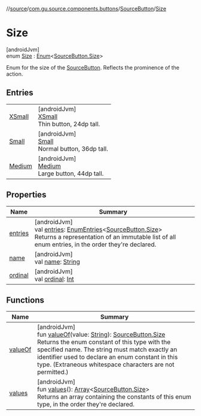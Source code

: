 //[source](../../../../index.md)/[com.gu.source.components.buttons](../../index.md)/[SourceButton](../index.md)/[Size](index.md)

# Size

[androidJvm]\
enum [Size](index.md) : [Enum](https://kotlinlang.org/api/latest/jvm/stdlib/kotlin/-enum/index.html)&lt;[SourceButton.Size](index.md)&gt; 

Enum for the size of the [SourceButton](../index.md). Reflects the prominence of the action.

## Entries

| | |
|---|---|
| [XSmall](-x-small/index.md) | [androidJvm]<br>[XSmall](-x-small/index.md)<br>Thin button, 24dp tall. |
| [Small](-small/index.md) | [androidJvm]<br>[Small](-small/index.md)<br>Normal button, 36dp tall. |
| [Medium](-medium/index.md) | [androidJvm]<br>[Medium](-medium/index.md)<br>Large button, 44dp tall. |

## Properties

| Name | Summary |
|---|---|
| [entries](entries.md) | [androidJvm]<br>val [entries](entries.md): [EnumEntries](https://kotlinlang.org/api/latest/jvm/stdlib/kotlin.enums/-enum-entries/index.html)&lt;[SourceButton.Size](index.md)&gt;<br>Returns a representation of an immutable list of all enum entries, in the order they're declared. |
| [name](../-icon-side/-right/index.md#-372974862%2FProperties%2F991810224) | [androidJvm]<br>val [name](../-icon-side/-right/index.md#-372974862%2FProperties%2F991810224): [String](https://kotlinlang.org/api/latest/jvm/stdlib/kotlin/-string/index.html) |
| [ordinal](../-icon-side/-right/index.md#-739389684%2FProperties%2F991810224) | [androidJvm]<br>val [ordinal](../-icon-side/-right/index.md#-739389684%2FProperties%2F991810224): [Int](https://kotlinlang.org/api/latest/jvm/stdlib/kotlin/-int/index.html) |

## Functions

| Name | Summary |
|---|---|
| [valueOf](value-of.md) | [androidJvm]<br>fun [valueOf](value-of.md)(value: [String](https://kotlinlang.org/api/latest/jvm/stdlib/kotlin/-string/index.html)): [SourceButton.Size](index.md)<br>Returns the enum constant of this type with the specified name. The string must match exactly an identifier used to declare an enum constant in this type. (Extraneous whitespace characters are not permitted.) |
| [values](values.md) | [androidJvm]<br>fun [values](values.md)(): [Array](https://kotlinlang.org/api/latest/jvm/stdlib/kotlin/-array/index.html)&lt;[SourceButton.Size](index.md)&gt;<br>Returns an array containing the constants of this enum type, in the order they're declared. |
